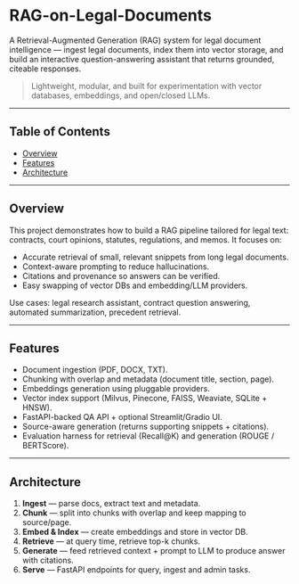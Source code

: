 # RAG-on-Legal-Documents

A Retrieval-Augmented Generation (RAG) system for legal document intelligence — ingest legal documents, index them into vector storage, and build an interactive question-answering assistant that returns grounded, citeable responses.

> Lightweight, modular, and built for experimentation with vector databases, embeddings, and open/closed LLMs.

---

## Table of Contents

- [Overview](#overview)  
- [Features](#features)  
- [Architecture](#architecture)  


---

## Overview

This project demonstrates how to build a RAG pipeline tailored for legal text: contracts, court opinions, statutes, regulations, and memos. It focuses on:

- Accurate retrieval of small, relevant snippets from long legal documents.
- Context-aware prompting to reduce hallucinations.
- Citations and provenance so answers can be verified.
- Easy swapping of vector DBs and embedding/LLM providers.

Use cases: legal research assistant, contract question answering, automated summarization, precedent retrieval.

---

## Features

- Document ingestion (PDF, DOCX, TXT).
- Chunking with overlap and metadata (document title, section, page).
- Embeddings generation using pluggable providers.
- Vector index support (Milvus, Pinecone, FAISS, Weaviate, SQLite + HNSW).
- FastAPI-backed QA API + optional Streamlit/Gradio UI.
- Source-aware generation (returns supporting snippets + citations).
- Evaluation harness for retrieval (Recall@K) and generation (ROUGE / BERTScore).

---

## Architecture

1. **Ingest** — parse docs, extract text and metadata.  
2. **Chunk** — split into chunks with overlap and keep mapping to source/page.  
3. **Embed & Index** — create embeddings and store in vector DB.  
4. **Retrieve** — at query time, retrieve top-k chunks.  
5. **Generate** — feed retrieved context + prompt to LLM to produce answer with citations.  
6. **Serve** — FastAPI endpoints for query, ingest and admin tasks.



